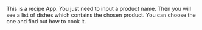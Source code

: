 This is a recipe App. You just need to input a product name. Then you will see a list of dishes which contains the chosen product.
You can choose the one and find out how to cook it.
